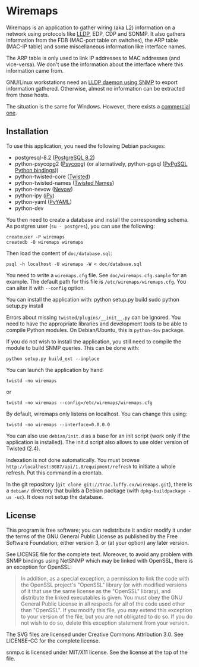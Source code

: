 Wiremaps
========

Wiremaps is an application to gather wiring (aka L2) information on a
network using protocols like [LLDP][1], EDP, CDP and SONMP. It also gathers
information from the FDB (MAC-port table on switches), the ARP table
(MAC-IP table) and some miscellaneous information like interface
names.

The ARP table is only used to link IP addresses to MAC addresses (and
vice-versa). We don't use the information about the interface where
this information came from.

GNU/Linux workstations need an [LLDP daemon using SNMP][2] to export
information gathered. Otherwise, almost no information can be
extracted from those hosts.

The situation is the same for Windows. However, there exists a
[commercial one][3].

[1]: http://en.wikipedia.org/wiki/LLDP
[2]: https://trac.luffy.cx/lldpd/
[3]: http://www.hanewin.net/lldp-e.htm

Installation
------------

To use this application, you need the following Debian packages:
 - postgresql-8.2 ([PostgreSQL 8.2][4])
 - python-psycopg2 ([Psycopg][5])
   (or alternatively, python-pgsql ([PyPgSQL Python bindings][6]))
 - python-twisted-core ([Twisted][7])
 - python-twisted-names ([Twisted Names][8])
 - python-nevow ([Nevow][9])
 - python-ipy ([iPy][10])
 - python-yaml ([PyYAML][11])
 - python-dev

[4]: http://www.postgresql.org
[5]: http://initd.org/psycopg/
[6]: http://pypgsql.sourceforge.net/
[7]: http://twistedmatrix.com
[8]: http://twistedmatrix.com
[9]: http://divmod.org/trac/wiki/DivmodNevow
[10]: http://c0re.23.nu/c0de/IPy/
[11]: http://pyyaml.org/

You then need to create a database and install the corresponding
schema. As postgres user (`su - postgres`), you can use the following:

    createuser -P wiremaps
    createdb -O wiremaps wiremaps

Then load the content of `doc/database.sql`:

    psql -h localhost -U wiremaps -W < doc/database.sql

You need to write a `wiremaps.cfg` file. See `doc/wiremaps.cfg.sample`
for an example. The default path for this file is
`/etc/wiremaps/wiremaps.cfg`. You can alter it with `--config` option.

You can install the application with:
    python setup.py build
    sudo python setup.py install

Errors about missing `twisted/plugins/__init__.py` can be ignored. You
need to have the appropriate libraries and development tools to be
able to compile Python modules. On Debian/Ubuntu, this is `python-dev`
package.

If you do not wish to install the application, you still need to
compile the module to build SNMP queries. This can be done with:

    python setup.py build_ext --inplace

You can launch the application by hand

    twistd -no wiremaps

or

    twistd -no wiremaps --config=/etc/wiremaps/wiremaps.cfg

By default, wiremaps only listens on localhost. You can change this using:

    twistd -no wiremaps --interface=0.0.0.0

You can also use `debian/init.d` as a base for an init script (work
only if the application is installed). The init.d script also allows
to use older version of Twisted (2.4).

Indexation is not done automatically. You must browse
`http://localhost:8087/api/1.0/equipment/refresh` to initiate a whole
refresh. Put this command in a crontab.

In the git repository (`git clone git://trac.luffy.cx/wiremaps.git`),
there is a `debian/` directory that builds a Debian package (with
`dpkg-buildpackage -us -uc`). It does not setup the database.

License
-------

This program is free software; you can redistribute it and/or modify
it under the terms of the GNU General Public License as published by
the Free Software Foundation; either version 3, or (at your option)
any later version.

See LICENSE file for the complete text. Moreover, to avoid any problem
with SNMP bindings using NetSNMP which may be linked with OpenSSL,
there is an exception for OpenSSL:

> In addition, as a special exception, a permission to link the code
> with the OpenSSL project's "OpenSSL" library (or with modified
> versions of it that use the same license as the "OpenSSL" library),
> and distribute the linked executables is given.  You must obey the
> GNU General Public License in all respects for all of the code used
> other than "OpenSSL".  If you modify this file, you may extend this
> exception to your version of the file, but you are not obligated to
> do so.  If you do not wish to do so, delete this exception statement
> from your version.

The SVG files are licensed under Creative Commons Attribution 3.0. See
LICENSE-CC for the complete license.

snmp.c is licensed under MIT/X11 license. See the license at the top
of the file.
